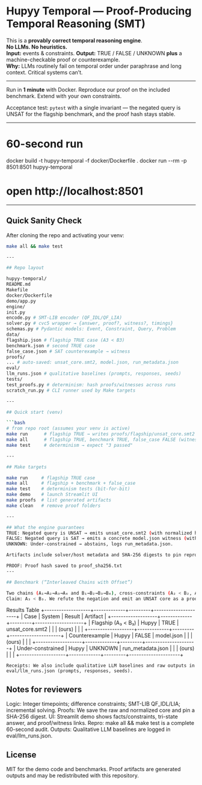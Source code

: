 # Hupyy Temporal — Proof-Producing Temporal Reasoning (SMT)

This is a **provably correct temporal reasoning engine**.  
**No LLMs. No heuristics.**  
**Input:** events & constraints. **Output:** TRUE / FALSE / UNKNOWN **plus** a machine-checkable proof or counterexample.  
**Why:** LLMs routinely fail on temporal order under paraphrase and long context. Critical systems can’t.

---

Run in **1 minute** with Docker. Reproduce our proof on the included benchmark. Extend with your own constraints.  

Acceptance test: `pytest` with a single invariant — the negated query is UNSAT for the flagship benchmark, and the proof hash stays stable.  

---

# 60-second run
docker build -t hupyy-temporal -f docker/Dockerfile .
docker run --rm -p 8501:8501 hupyy-temporal
# open http://localhost:8501


---

## Quick Sanity Check

After cloning the repo and activating your venv:

```bash
make all && make test

---

## Repo layout

hupyy-temporal/
README.md
Makefile
docker/Dockerfile
demo/app.py
engine/
init.py
encode.py # SMT-LIB encoder (QF_IDL/QF_LIA)
solver.py # cvc5 wrapper → {answer, proof?, witness?, timings}
schemas.py # Pydantic models: Event, Constraint, Query, Problem
data/
flagship.json # flagship TRUE case (A3 < B3)
benchmark.json # second TRUE case
false_case.json # SAT counterexample → witness
proofs/
... # auto-saved: unsat_core.smt2, model.json, run_metadata.json
eval/
llm_runs.json # qualitative baselines (prompts, responses, seeds)
tests/
test_proofs.py # determinism: hash proofs/witnesses across runs
scratch_run.py # CLI runner used by Make targets

---

## Quick start (venv)

```bash
# from repo root (assumes your venv is active)
make run      # flagship TRUE → writes proofs/flagship/unsat_core.smt2
make all      # flagship TRUE, benchmark TRUE, false_case FALSE (witness)
make test     # determinism → expect "3 passed"

---

## Make targets 

make run     # flagship TRUE case
make all     # flagship + benchmark + false_case
make test    # determinism tests (bit-for-bit)
make demo    # launch Streamlit UI
make proofs  # list generated artifacts
make clean   # remove proof folders

---

## What the engine guarantees
TRUE: Negated query is UNSAT → emits unsat_core.smt2 (with normalized hash).
FALSE: Negated query is SAT → emits a concrete model.json witness (with hash).
UNKNOWN: Under-constrained → abstains, logs run_metadata.json.

Artifacts include solver/host metadata and SHA-256 digests to pin reproducibility. Determinism tests (tests/test_proofs.py) re-run cases twice and verify bit-for-bit identical outputs.

PROOF: Proof hash saved to proof_sha256.txt
---

## Benchmark (“Interleaved Chains with Offset”)

Two chains (A₁→A₂→A₃→A₄ and B₁→B₂→B₃→B₄), cross-constraints (A₂ < B₂, A₃ < B₃), fixed offset (B₂ ≥ A₁ + 45).
Claim: A₃ < B₃. We refute the negation and emit an UNSAT core as a proof certificate.

```
Results Table
+-------------------+-------------+---------+---------------------+
| Case               | System      | Result  | Artifact           |
+-------------------+-------------+---------+--------------------+
| Flagship (A₃ < B₃) | Hupyy       | TRUE    | unsat_core.smt2    |
|                    | (ours)      |         |                    |
+-------------------+-------------+---------+---------------------+
| Counterexample     | Hupyy       | FALSE   | model.json         |
|                    | (ours)      |         |                    |
+-------------------+-------------+---------+---------------------+
| Under-constrained  | Hupyy       | UNKNOWN | run_metadata.json  |
|                    | (ours)      |         |                    |
+-------------------+-------------+---------+---------------------+
```
Receipts: We also include qualitative LLM baselines and raw outputs in eval/llm_runs.json (prompts, responses, seeds).
```

## Notes for reviewers

Logic: Integer timepoints; difference constraints; SMT-LIB QF_IDL/LIA; incremental solving.
Proofs: We save the raw and normalized core and pin a SHA-256 digest.
UI: Streamlit demo shows facts/constraints, tri-state answer, and proof/witness links.
Repro: make all && make test is a complete 60-second audit.
Outputs: Qualitative LLM baselines are logged in eval/llm_runs.json.

## License

MIT for the demo code and benchmarks. Proof artifacts are generated outputs and may be redistributed with this repository.


